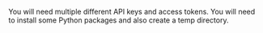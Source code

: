 You will need multiple different API keys and access tokens.
You will need to install some Python packages and also create a temp directory. 
